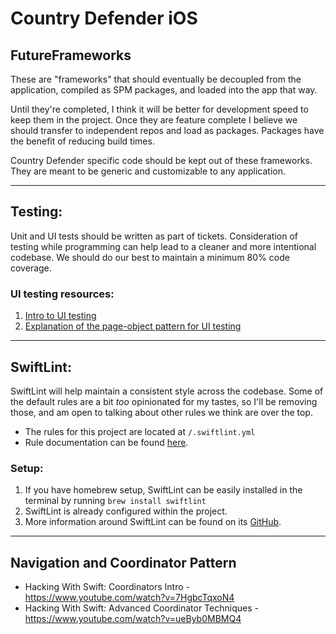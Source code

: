 # Country Defender iOS

## FutureFrameworks
These are "frameworks" that should eventually be decoupled from the application, compiled as SPM packages, and loaded into the app that way. 

Until they're completed, I think it will be better for development speed to keep them in the project. Once they are feature complete I believe we should transfer to independent repos and load as packages. Packages have the benefit of reducing build times.

Country Defender specific code should be kept out of these frameworks. They are meant to be generic and customizable to any application. 

---
## Testing:
Unit and UI tests should be written as part of tickets. Consideration of testing while programming can help lead to a cleaner and more intentional codebase. We should do our best to maintain a minimum 80% code coverage.

### UI testing resources:
1. [Intro to UI testing](https://swiftwithmajid.com/2021/03/18/ui-testing-in-swift-with-xctest-framework/)
2. [Explanation of the page-object pattern for UI testing](https://swiftwithmajid.com/2021/03/24/ui-testing-using-page-object-pattern-in-swift/)

---
## SwiftLint:
SwiftLint will help maintain a consistent style across the codebase. Some of the default rules are a bit *too* opinionated for my tastes, so I'll be removing those, and am open to talking about other rules we think are over the top.

- The rules for this project are located at `/.swiftlint.yml`
- Rule documentation can be found [here](https://realm.github.io/SwiftLint/rule-directory.html).

### Setup:
1. If you have homebrew setup, SwiftLint can be easily installed in the terminal by running `brew install swiftlint`
2. SwiftLint is already configured within the project. 
3. More information around SwiftLint can be found on its [GitHub](https://github.com/realm/SwiftLint). 

---
## Navigation and Coordinator Pattern

- Hacking With Swift: Coordinators Intro - https://www.youtube.com/watch?v=7HgbcTqxoN4
- Hacking With Swift: Advanced Coordinator Techniques - https://www.youtube.com/watch?v=ueByb0MBMQ4

